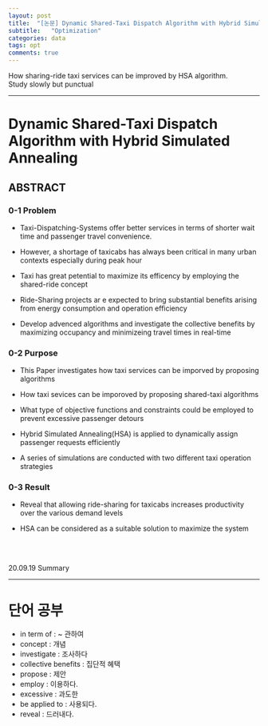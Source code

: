 ```yaml
---
layout: post
title:  "[논문] Dynamic Shared-Taxi Dispatch Algorithm with Hybrid Simulated Annealing 요약(정리중)"
subtitle:   "Optimization"
categories: data
tags: opt
comments: true
---
```


How sharing-ride taxi services can be improved by HSA algorithm.  
Study slowly but punctual

---

# Dynamic Shared-Taxi Dispatch Algorithm with Hybrid Simulated Annealing


## ABSTRACT

### 0-1 Problem

- Taxi-Dispatching-Systems offer better services in terms of shorter wait time and passenger travel convenience.

- However, a shortage of taxicabs has always been critical in many urban contexts especially during peak hour

- Taxi has great petential to maximize its efficency by employing the shared-ride concept

- Ride-Sharing projects ar e expected to bring substantial benefits arising from energy consumption and operation efficiency

- Develop advenced algorithms and investigate the collective benefits by maximizing occupancy and minimizeing travel times in real-time


### 0-2 Purpose

- This Paper investigates how taxi services can be imporved by proposing algorithms

- How taxi sevices can be imporoved by proposing shared-taxi algorithms 

- What type of objective functions and constraints could be employed to prevent excessive passenger detours

- Hybrid Simulated Annealing(HSA) is applied to dynamically assign passenger requests efficiently

- A series of simulations are conducted with two different taxi operation strategies


### 0-3 Result

- Reveal that allowing ride-sharing for taxicabs increases productivity over the various demand levels 

- HSA can be considered as a suitable solution to maximize the system

<br>
<br>

20.09.19 Summary

---


# 단어 공부

- in term of : ~ 관하여
- concept : 개념
- investigate : 조사하다
- collective benefits : 집단적 혜택
- propose : 제안
- employ : 이용하다.
- excessive : 과도한
- be applied to : 사용되다.
- reveal : 드러내다.